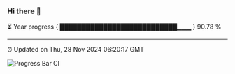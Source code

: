 ### Hi there 👋

⏳ Year progress { ███████████████████████████▁▁▁ } 90.78 %

---

⏰ Updated on Thu, 28 Nov 2024 06:20:17 GMT

![Progress Bar CI](https://github.com/liununu/liununu/workflows/Progress%20Bar%20CI/badge.svg)
